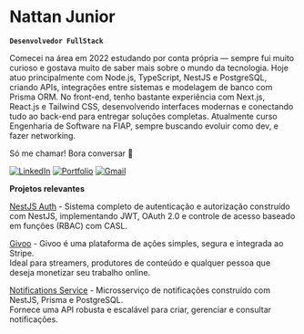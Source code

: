 # Nattan Junior

**`Desenvolvedor FullStack`**

 Comecei na área em 2022 estudando por conta própria — sempre fui muito curioso e gostava muito de saber mais sobre o mundo da tecnologia. Hoje atuo principalmente com Node.js, TypeScript, NestJS e PostgreSQL, criando APIs, integrações entre sistemas e modelagem de banco com Prisma ORM. No front-end, tenho bastante experiência com Next.js, React.js e Tailwind CSS, desenvolvendo interfaces modernas e conectando tudo ao back-end para entregar soluções completas. Atualmente curso Engenharia de Software na FIAP, sempre buscando evoluir como dev, e fazer networking. 
 
Só me chamar! Bora conversar 👊 

 [![LinkedIn](https://img.shields.io/badge/LinkedIn-0077B5?style=for-the-badge&logo=linkedin&logoColor=white)](http://www.linkedin.com/in/nattan-junior-20365a264)   [![Portfolio](https://img.shields.io/badge/Portfolio-000?style=for-the-badge&logo=vercel&logoColor=white)](https://nattanjr.vercel.app)  [![Gmail](https://img.shields.io/badge/Gmail-D14836?style=for-the-badge&logo=gmail&logoColor=white)](mailto:fnatanieljunior@gmail.com) 



**Projetos relevantes**

[NestJS Auth](https://github.com/Nattanjunior/nestjs-auth) - Sistema completo de autenticação e autorização construído com NestJS, implementando JWT, OAuth 2.0 e controle de acesso baseado em funções (RBAC) com CASL.  

[Givoo](https://github.com/Nattanjunior/Givoo) - Givoo é uma plataforma de ações simples, segura e integrada ao Stripe.  
Ideal para streamers, produtores de conteúdo e qualquer pessoa que deseja monetizar seu trabalho online.  

[Notifications Service](https://github.com/Nattanjunior/notifications-service) - Microsserviço de notificações construído com NestJS, Prisma e PostgreSQL.  
Fornece uma API robusta e escalável para criar, gerenciar e consultar notificações.



